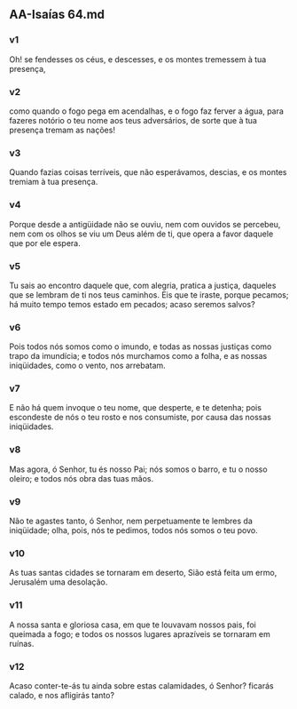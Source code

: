 ## AA-Isaías 64.md
### v1
 Oh! se fendesses os céus, e descesses, e os montes tremessem à tua presença,
### v2
 como quando o fogo pega em acendalhas, e o fogo faz ferver a água, para fazeres notório o teu nome aos teus adversários, de sorte que à tua presença tremam as nações!
### v3
 Quando fazias coisas terríveis, que não esperávamos, descias, e os montes tremiam à tua presença.
### v4
 Porque desde a antigüidade não se ouviu, nem com ouvidos se percebeu, nem com os olhos se viu um Deus além de ti, que opera a favor daquele que por ele espera.
### v5
 Tu sais ao encontro daquele que, com alegria, pratica a justiça, daqueles que se lembram de ti nos teus caminhos. Eis que te iraste, porque pecamos; há muito tempo temos estado em pecados; acaso seremos salvos?
### v6
 Pois todos nós somos como o imundo, e todas as nossas justiças como trapo da imundícia; e todos nós murchamos como a folha, e as nossas iniqüidades, como o vento, nos arrebatam.
### v7
 E não há quem invoque o teu nome, que desperte, e te detenha; pois escondeste de nós o teu rosto e nos consumiste, por causa das nossas iniqüidades.
### v8
 Mas agora, ó Senhor, tu és nosso Pai; nós somos o barro, e tu o nosso oleiro; e todos nós obra das tuas mãos.
### v9
 Não te agastes tanto, ó Senhor, nem perpetuamente te lembres da iniqüidade; olha, pois, nós te pedimos, todos nós somos o teu povo.
### v10
 As tuas santas cidades se tornaram em deserto, Sião está feita um ermo, Jerusalém uma desolação.
### v11
 A nossa santa e gloriosa casa, em que te louvavam nossos pais, foi queimada a fogo; e todos os nossos lugares aprazíveis se tornaram em ruínas.
### v12
 Acaso conter-te-ás tu ainda sobre estas calamidades, ó Senhor? ficarás calado, e nos afligirás tanto?
